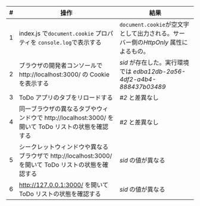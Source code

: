 | #   | 操作                                                                                                 | 結果                                                                               |
| --- | ---------------------------------------------------------------------------------------------------- | ---------------------------------------------------------------------------------- |
| 1   | index.js で`document.cookie` プロパティを `console.log`で表示する                                    | `document.cookie`が空文字として出力される。サーバー側の*HttpOnly* 属性によるもの。 |
| 2   | ブラウザの開発者コンソールで http://localhost:3000/ の Cookie を表示する                             | _sid_ が存在した。実行環境では _edba12db-2a56-4df2-a4b4-888437b03489_              |
| 3   | ToDo アプリのタブをリロードする                                                                      | _#2_ と差異なし                                                                    |
| 4   | 同一ブラウザの異なるタブやウィンドウで http://localhost:3000/ を開いて ToDo リストの状態を確認する   | _#2_ と差異なし                                                                    |
| 5   | シークレットウィンドウや異なるブラウザで http://localhost:3000/ を開いて ToDo リストの状態を確認する | _sid_ の値が異なる                                                                 |
| 6   | http://127.0.0.1:3000/ を開いて ToDo リストの状態を確認する                                          | _sid_ の値が異なる                                                                 |
